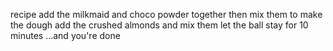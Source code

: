 recipe
add the milkmaid and choco powder together
then mix them to make the dough
add the crushed almonds and mix them
let the ball stay for 10 minutes
...and you're done